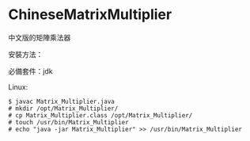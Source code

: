 # ChineseMatrixMultiplier
中文版的矩陣乘法器

安裝方法：

  必備套件：jdk
 
Linux:
    
    $ javac Matrix_Multiplier.java
    # mkdir /opt/Matrix_Multiplier/
    # cp Matrix_Multiplier.class /opt/Matrix_Multiplier/
    # touch /usr/bin/Matrix_Multiplier
    # echo "java -jar Matrix_Multiplier" >> /usr/bin/Matrix_Multiplier
